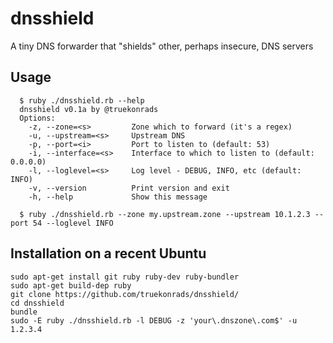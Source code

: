 # dnsshield
A tiny DNS forwarder that "shields" other, perhaps insecure, DNS servers

## Usage
```
  $ ruby ./dnsshield.rb --help
  dnsshield v0.1a by @truekonrads
  Options:
    -z, --zone=<s>         Zone which to forward (it's a regex)
    -u, --upstream=<s>     Upstream DNS
    -p, --port=<i>         Port to listen to (default: 53)
    -i, --interface=<s>    Interface to which to listen to (default: 0.0.0.0)
    -l, --loglevel=<s>     Log level - DEBUG, INFO, etc (default: INFO)
    -v, --version          Print version and exit
    -h, --help             Show this message

  $ ruby ./dnsshield.rb --zone my.upstream.zone --upstream 10.1.2.3 --port 54 --loglevel INFO
```

## Installation on a recent Ubuntu
```
sudo apt-get install git ruby ruby-dev ruby-bundler
sudo apt-get build-dep ruby
git clone https://github.com/truekonrads/dnsshield/
cd dnsshield
bundle
sudo -E ruby ./dnsshield.rb -l DEBUG -z 'your\.dnszone\.com$' -u 1.2.3.4
```
